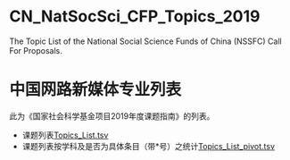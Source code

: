# CN_NatSocSci_CFP_Topics_2019
 The Topic List of the National Social Science Funds of China (NSSFC) Call For Proposals. 
# 中国网路新媒体专业列表
此为《国家社会科学基金项目2019年度课题指南》的列表。

* 课题列表[Topics_List.tsv](./Topics_List.tsv)
* 课题列表按学科及是否为具体条目（带*号）之统计[Topics_List_pivot.tsv](./Topics_List_pivot.tsv)
